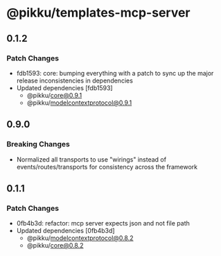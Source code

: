 # @pikku/templates-mcp-server

## 0.1.2

### Patch Changes

- fdb1593: core: bumping everything with a patch to sync up the major release inconsistencies in dependencies
- Updated dependencies [fdb1593]
  - @pikku/core@0.9.1
  - @pikku/modelcontextprotocol@0.9.1

## 0.9.0

### Breaking Changes

- Normalized all transports to use "wirings" instead of events/routes/transports for consistency across the framework

## 0.1.1

### Patch Changes

- 0fb4b3d: refactor: mcp server expects json and not file path
- Updated dependencies [0fb4b3d]
  - @pikku/modelcontextprotocol@0.8.2
  - @pikku/core@0.8.2
